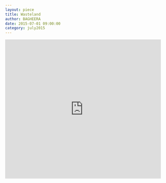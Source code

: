 ```yaml
---
layout: piece
title: Wasteland
author: BAGHEERA
date: 2015-07-01 09:00:00
category: july2015
---
```

<div align="center">
    <iframe width="100%" height="450" scrolling="no" frameborder="no" src="https://w.soundcloud.com/player/?url=https%3A//api.soundcloud.com/tracks/211500176&amp;auto_play=false&amp;hide_related=false&amp;show_comments=true&amp;show_user=true&amp;show_reposts=false&amp;visual=true"></iframe>
</div>
